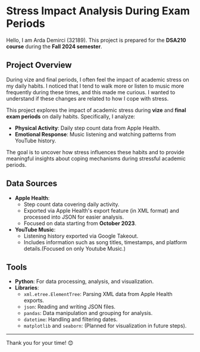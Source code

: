 # Stress Impact Analysis During Exam Periods
Hello, I am Arda Demirci (32189). This project is prepared for the **DSA210 course** during the **Fall 2024 semester**.

## Project Overview
During vize and final periods, I often feel the impact of academic stress on my daily habits. I noticed that I tend to walk more or listen to music more frequently during these times, and this made me curious. I wanted to understand if these changes are related to how I cope with stress.

This project explores the impact of academic stress during **vize** and **final exam periods** on daily habits. Specifically, I analyze:
- **Physical Activity**: Daily step count data from Apple Health.
- **Emotional Response**: Music listening and watching patterns from YouTube history.

The goal is to uncover how stress influences these habits and to provide meaningful insights about coping mechanisms during stressful academic periods.

## Data Sources
- **Apple Health**:
  - Step count data covering daily activity.
  - Exported via Apple Health's export feature (in XML format) and processed into JSON for easier analysis.
  - Focused on data starting from **October 2023**.
- **YouTube Music**:
  - Listening history exported via Google Takeout.
  - Includes information such as song titles, timestamps, and platform details.(Focused on only Youtube Music.)

## Tools
- **Python**: For data processing, analysis, and visualization.
- **Libraries**:
  - `xml.etree.ElementTree`: Parsing XML data from Apple Health exports.
  - `json`: Reading and writing JSON files.
  - `pandas`: Data manipulation and grouping for analysis.
  - `datetime`: Handling and filtering dates.
  - `matplotlib` and `seaborn`: (Planned for visualization in future steps).

---

Thank you for your time! 😊


